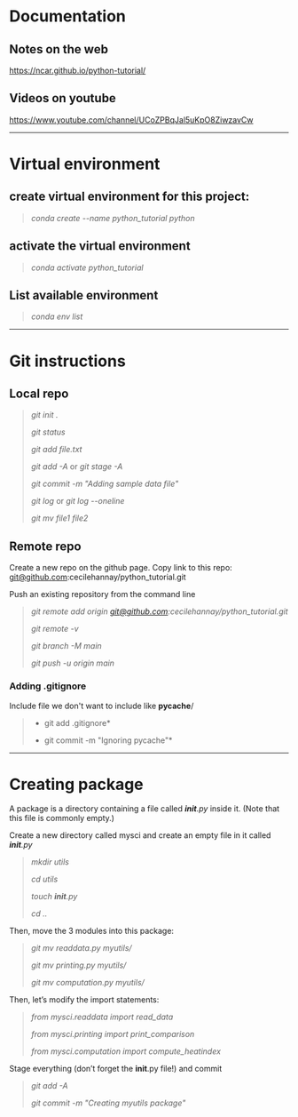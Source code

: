 # Documentation  

## Notes on the web
https://ncar.github.io/python-tutorial/

## Videos on youtube
https://www.youtube.com/channel/UCoZPBqJal5uKpO8ZiwzavCw

-------------------------------------------------------

# Virtual environment 

## create virtual environment for this project:
>*conda create --name python_tutorial python*

## activate the virtual environment
>*conda activate python_tutorial*

## List available environment
>*conda env list*

-------------------------------------------------------

# Git instructions

## Local repo
>*git init .*
>
>*git status*
>
>*git add file.txt*
> 
> *git add -A* or *git stage -A* 
>
>*git commit -m "Adding sample data file"*
>
>*git log* or *git log --oneline*
>
>*git mv file1 file2*

## Remote repo
Create a new repo on the github page. Copy link to this repo: git@github.com:cecilehannay/python_tutorial.git

Push an existing repository from the command line
>*git remote add origin git@github.com:cecilehannay/python_tutorial.git*
>
>*git remote -v*
>
>*git branch -M main*
>
>*git push -u origin main*
>

### Adding .gitignore 
Include file we don't want to include like  __pycache__/

>* git add .gitignore*
>
>* git commit -m "Ignoring pycache"*

-------------------------------------------------------

# Creating package

A package is a directory containing a file called *__init__.py* inside it. (Note that this file is commonly empty.)

Create a new directory called mysci and create an empty file in it called *__init__.py*

>*mkdir utils*
>
>*cd utils*
>
>*touch __init__.py*
>
>*cd ..*

Then, move the 3 modules into this package:
>*git mv readdata.py myutils/*
>
>*git mv printing.py myutils/*
>
>*git mv computation.py myutils/*


Then, let’s modify the import statements:
>*from mysci.readdata import read_data*
>
>*from mysci.printing import print_comparison*
>
>*from mysci.computation import compute_heatindex*

Stage everything (don’t forget the __init__.py file!) and commit
>*git add -A*
>
>*git commit -m "Creating myutils package"*



